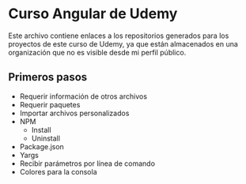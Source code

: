 # Curso Angular de Udemy
Este archivo contiene enlaces a los repositorios generados para los proyectos de este curso de Udemy, ya que están almacenados en una organización que no es visible desde mi perfil público.

## Primeros pasos
- Requerir información de otros archivos
- Requerir paquetes
- Importar archivos personalizados
- NPM
  - Install
  - Uninstall
- Package.json
- Yargs
- Recibir parámetros por línea de comando
- Colores para la consola
